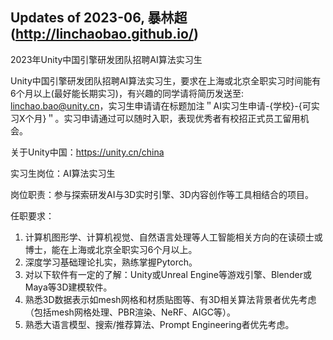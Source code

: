 ## Updates of 2023-06, 暴林超 (http://linchaobao.github.io/)

2023年Unity中国引擎研发团队招聘AI算法实习生


Unity中国引擎研发团队招聘AI算法实习生，要求在上海或北京全职实习时间能有6个月以上(最好能长期实习)，有兴趣的同学请将简历发送至: linchao.bao@unity.cn，实习生申请请在标题加注＂AI实习生申请-{学校}-{可实习X个月}＂。实习申请通过可以随时入职，表现优秀者有校招正式员工留用机会。

关于Unity中国：https://unity.cn/china


实习生岗位：AI算法实习生


岗位职责：参与探索研发AI与3D实时引擎、3D内容创作等工具相结合的项目。


任职要求：
1. 计算机图形学、计算机视觉、自然语言处理等人工智能相关方向的在读硕士或博士，能在上海或北京全职实习6个月以上。
2. 深度学习基础理论扎实，熟练掌握Pytorch。
3. 对以下软件有一定的了解：Unity或Unreal Engine等游戏引擎、Blender或Maya等3D建模软件。
4. 熟悉3D数据表示如mesh网格和材质贴图等、有3D相关算法背景者优先考虑（包括mesh网格处理、PBR渲染、NeRF、AIGC等）。
5. 熟悉大语言模型、搜索/推荐算法、Prompt Engineering者优先考虑。


